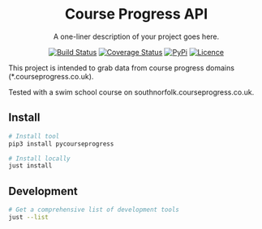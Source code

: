 <div align="center">

# Course Progress API

A one-liner description of your project goes here.

[![Build Status](https://github.com/pantherale0/pycourseprogress/workflows/build/badge.svg)](https://github.com/pantherale0/pycourseprogress/actions)
[![Coverage Status](https://coveralls.io/repos/github/pantherale0/pycourseprogress/badge.svg?branch=main)](https://coveralls.io/github/pantherale0/pycourseprogress?branch=main)
[![PyPi](https://img.shields.io/pypi/v/pycourseprogress)](https://pypi.org/project/pycourseprogress)
[![Licence](https://img.shields.io/github/license/pantherale0/pycourseprogress)](LICENSE)

</div>

This project is intended to grab data from course progress domains (*.courseprogress.co.uk).

Tested with a swim school course on southnorfolk.courseprogress.co.uk.

## Install

```bash
# Install tool
pip3 install pycourseprogress

# Install locally
just install
```

## Development

```bash
# Get a comprehensive list of development tools
just --list
```
